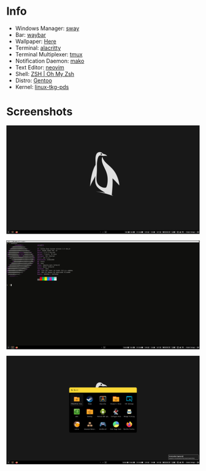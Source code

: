 # Info
- Windows Manager: [sway](https://github.com/swaywm/sway)
- Bar: [waybar](https://github.com/Alexays/Waybar)
- Wallpaper: [Here](Pictures/wallpapers/RXRLx6E.png)
- Terminal: [alacritty](https://github.com/alacritty/alacritty)
- Terminal Multiplexer: [tmux](https://github.com/tmux/tmux)
- Notification Daemon: [mako](https://github.com/emersion/mako)
- Text Editor: [neovim](https://neovim.io/)
- Shell: [ZSH | Oh My Zsh](https://ohmyz.sh/)
- Distro: [Gentoo](https://www.gentoo.org/)
- Kernel: [linux-tkg-pds](https://github.com/Frogging-Family/linux-tkg)

# Screenshots
![1](Pictures/screenshots/20220414_19h36m23s_grim.png)

![2](Pictures/screenshots/20220414_19h34m41s_grim.png)

![3](Pictures/screenshots/20220414_19h45m31s_grim.png)
